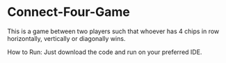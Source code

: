 # Connect-Four-Game

This is a game between two players such that whoever has 4 chips in row horizontally, vertically or diagonally wins.

How to Run:
Just download the code and run on your preferred IDE.
